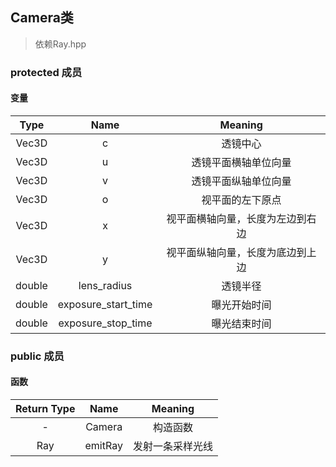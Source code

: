 ## Camera类

> 依赖Ray.hpp

### protected 成员

#### 变量

Type|Name|Meaning
:---:|:---:|:---:
Vec3D|c|透镜中心
Vec3D|u|透镜平面横轴单位向量
Vec3D|v|透镜平面纵轴单位向量
Vec3D|o|视平面的左下原点
Vec3D|x|视平面横轴向量，长度为左边到右边
Vec3D|y|视平面纵轴向量，长度为底边到上边
double|lens_radius|透镜半径
double|exposure_start_time|曝光开始时间
double|exposure_stop_time|曝光结束时间

### public 成员

#### 函数

Return Type|Name|Meaning
:---:|:---:|:---:
-|Camera|构造函数
Ray|emitRay|发射一条采样光线
